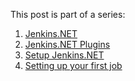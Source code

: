 This post is part of a series:

1. [Jenkins.NET](/blog/2012/09/17/jenkins-dot-net/)
2. [Jenkins.NET Plugins](/blog/2012/09/20/jenkins-dot-net-plugins/)
3. [Setup Jenkins.NET](/blog/2012/10/09/setup-jenkins-dot-net/)
4. [Setting up your first job](/blog/2012/10/20/jenkins-dot-net-setting-up-your-first-job/)
